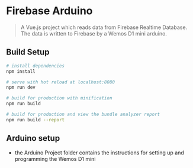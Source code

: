 # Firebase Arduino

> A Vue.js project which reads data from Firebase Realtime Database. The data is written to Firebase by a Wemos D1 mini arduino.

## Build Setup

``` bash
# install dependencies
npm install

# serve with hot reload at localhost:8080
npm run dev

# build for production with minification
npm run build

# build for production and view the bundle analyzer report
npm run build --report
```

## Arduino setup

- the Arduino Project folder contains the instructions for setting up and programming the Wemos D1 mini
